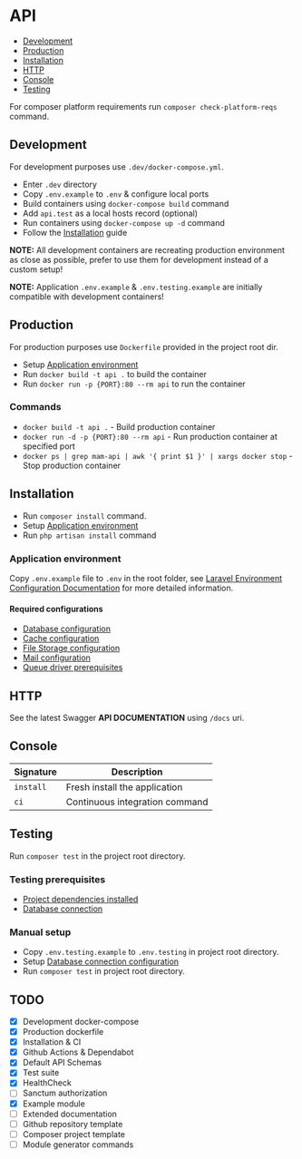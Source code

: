 # API

-   [Development](#development)
-   [Production](#production)
-   [Installation](#installation)
-   [HTTP](#http)
-   [Console](#console)
-   [Testing](#testing)

For composer platform requirements run `composer check-platform-reqs` command.

## Development

For development purposes use `.dev/docker-compose.yml`.

-   Enter `.dev` directory
-   Copy `.env.example` to `.env` & configure local ports
-   Build containers using `docker-compose build` command
-   Add `api.test` as a local hosts record (optional)
-   Run containers using `docker-compose up -d` command
-   Follow the [Installation](#installation) guide

**NOTE:** All development containers are recreating production environment as close as possible, prefer to use them for development instead of a custom setup!

**NOTE:** Application `.env.example` & `.env.testing.example` are initially compatible with development containers!

## Production

For production purposes use `Dockerfile` provided in the project root dir.

-   Setup [Application environment](#application-environment)
-   Run `docker build -t api .` to build the container
-   Run `docker run -p {PORT}:80 --rm api` to run the container

### Commands

-   `docker build -t api .` - Build production container
-   `docker run -d -p {PORT}:80 --rm api` - Run production container at specified port
-   `docker ps | grep mam-api | awk '{ print $1 }' | xargs docker stop` - Stop production container

## Installation

-   Run `composer install` command.
-   Setup [Application environment](#application-environment)
-   Run `php artisan install` command

### Application environment

Copy `.env.example` file to `.env` in the root folder, see [Laravel Environment Configuration Documentation](https://laravel.com/docs/9.x/configuration#environment-configuration) for more detailed information.

#### Required configurations

-   [Database configuration](https://laravel.com/docs/9.x/database#configuration)
-   [Cache configuration](https://laravel.com/docs/9.x/cache#configuration)
-   [File Storage configuration](https://laravel.com/docs/9.x/filesystem#configuration)
-   [Mail configuration](https://laravel.com/docs/9.x/mail#configuration)
-   [Queue driver prerequisites](https://laravel.com/docs/9.x/queues#driver-prerequisites)

## HTTP

See the latest Swagger **API DOCUMENTATION** using `/docs` uri.

## Console

| Signature | Description                    |
| --------- | ------------------------------ |
| `install` | Fresh install the application  |
| `ci`      | Continuous integration command |

## Testing

Run `composer test` in the project root directory.

### Testing prerequisites

-   [Project dependencies installed](#installation)
-   [Database connection](https://laravel.com/docs/9.x/database)

### Manual setup

-   Copy `.env.testing.example` to `.env.testing` in project root directory.
-   Setup [Database connection configuration](https://laravel.com/docs/9.x/database#configuration)
-   Run `composer test` in project root directory.

## TODO

-   [x] Development docker-compose
-   [x] Production dockerfile
-   [x] Installation & CI
-   [x] Github Actions & Dependabot
-   [x] Default API Schemas
-   [x] Test suite
-   [x] HealthCheck
-   [ ] Sanctum authorization
-   [x] Example module
-   [ ] Extended documentation
-   [ ] Github repository template
-   [ ] Composer project template
-   [ ] Module generator commands
